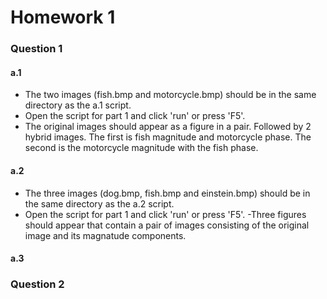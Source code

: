 # Homework 1

### Question 1

#### a.1
- The two images (fish.bmp and motorcycle.bmp) should be in the same directory as the a.1 script. 
- Open the script for part 1 and click 'run' or press 'F5'. 
- The original images should appear as a figure in a pair. Followed by 2 hybrid images. The first is fish magnitude and motorcycle phase. The second is the motorcycle magnitude with the fish phase.   

#### a.2
- The three images (dog.bmp, fish.bmp and einstein.bmp) should be in the same directory as the a.2 script.
- Open the script for part 1 and click 'run' or press 'F5'. 
-Three figures should appear that contain a pair of images consisting of the original image and its magnatude components. 

#### a.3

### Question 2